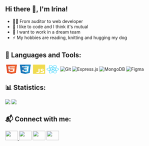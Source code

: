 ## Hi there 👋, I'm Irina!

- 👩‍💻 From auditor to web developer
- 💜 I like to code and I think it's mutual
- 💪 I want to work in a dream team
- ⚡️  My hobbies are reading, knitting and hugging my dog

## 🚀 Languages and Tools:

<div style="display: inline_block">
  <img align="center" alt="HTML" height="30px" width="40px" src="https://raw.githubusercontent.com/devicons/devicon/master/icons/html5/html5-original.svg">
  <img align="center" alt="CSS" height="30px" width="40px" src="https://raw.githubusercontent.com/devicons/devicon/master/icons/css3/css3-original.svg">
  <img align="center" alt="Js" height="30px" width="40px" src="https://raw.githubusercontent.com/devicons/devicon/master/icons/javascript/javascript-plain.svg">
  <img align="center" alt="React" height="30px" width="40px" src="https://raw.githubusercontent.com/devicons/devicon/master/icons/react/react-original.svg">
  <img align="center" alt="Git" height="30px" width="40px" src="https://cdn.jsdelivr.net/gh/devicons/devicon/icons/github/github-original.svg">
  <img align="center" alt="Express.js" height="30px" width="40px" src="https://cdn.jsdelivr.net/gh/devicons/devicon/icons/express/express-original.svg"/>
  <img align="center" alt="MongoDB" height="30px" width="40px" src="https://cdn.jsdelivr.net/gh/devicons/devicon/icons/mongodb/mongodb-plain.svg" />
  <img align="center" alt="Figma" height="30px" width="40px" src="https://cdn.jsdelivr.net/gh/devicons/devicon/icons/figma/figma-original.svg" />
</div>

## 📊 Statistics:

<div style="display: inline_block">
  <img height="160em" src="https://github-readme-stats.vercel.app/api?username=vasilkovai&theme=default&show_icons=true"/>
  <img height="160em" src="https://github-readme-stats.vercel.app/api/top-langs/?username=vasilkovai&layout=compact&langs_count=7&theme=default"/>
</div>

## 📬 Connect with me:

<div style="display: inline_block">
  <a href="mailto:hellovasilkovai@gmail.com" target="_blank"><img height="30px" width="40px" src="https://cdn.jsdelivr.net/npm/simple-icons@v3/icons/gmail.svg">   </a>
  <a href="https://t.me/vasilkovai" target="_blank"><img height="30px" width="40px" src="https://cdn.jsdelivr.net/npm/simple-icons@v3/icons/telegram.svg"></a>
  <a href="https://www.instagram.com/vasilkovai/" target="_blank"><img height="30px" width="40px" src="https://cdn.jsdelivr.net/npm/simple-icons@v3/icons/instagram.svg"></a>
  <a href="https://vk.com/vasilkovai/" target="_blank"><img height="30px" width="40px" src="https://cdn.jsdelivr.net/npm/simple-icons@v3/icons/vk.svg"></a>
</div>
